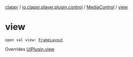 [clappr](../../index.md) / [io.clappr.player.plugin.control](../index.md) / [MediaControl](index.md) / [view](./view.md)

# view

`open val view: `[`FrameLayout`](https://developer.android.com/reference/android/widget/FrameLayout.html)

Overrides [UIPlugin.view](../../io.clappr.player.plugin/-u-i-plugin/view.md)

